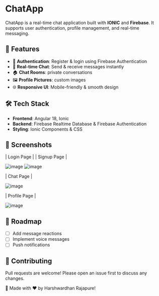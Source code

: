 # ChatApp

ChatApp is a real-time chat application built with **IONIC** and **Firebase**. It supports user authentication, profile management, and real-time messaging.

## 🚀 Features
- 🔐 **Authentication**: Register & login using Firebase Authentication
- 💬 **Real-time Chat**: Send & receive messages instantly
- 🏠 **Chat Rooms**: private conversations 
- 🖼 **Profile Pictures**: custom images
- 🌐 **Responsive UI**: Mobile-friendly & smooth design

## 🛠 Tech Stack
- **Frontend**: Angular 18, Ionic
- **Backend**: Firebase Realtime Database & Firebase Authentication
- **Styling**: Ionic Components & CSS

## 🎨 Screenshots
| Login Page |                                                                                           | Signup Page |

![image](https://github.com/user-attachments/assets/210db1da-e367-48ca-aa9e-ce4604f4e231)    ![image](https://github.com/user-attachments/assets/27a0014c-198e-4e3a-8fd5-37efe5c85935)





| Chat Page |

![image](https://github.com/user-attachments/assets/8d5abc14-ecec-41a5-ad54-56fb2008352a)

| Profile Page |

![image](https://github.com/user-attachments/assets/e93f1c34-4afb-465b-a2c8-3bd10931676b)



## 📌 Roadmap
- [ ] Add message reactions
- [ ] Implement voice messages
- [ ] Push notifications

## 🤝 Contributing
Pull requests are welcome! Please open an issue first to discuss any changes.

🚀 Made with ❤️ by Harshwardhan Rajapure!
